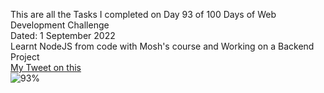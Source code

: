 This are all the Tasks I completed on Day 93 of 100 Days of Web Development Challenge<br>
Dated: 1 September 2022<br>
Learnt NodeJS from code with Mosh's course and Working on a Backend Project<br>
[My Tweet on this](https://twitter.com/Saurav_Navdhare/status/1565332226388402177)<br>
![93%](https://progress-bar.dev/93)<br>